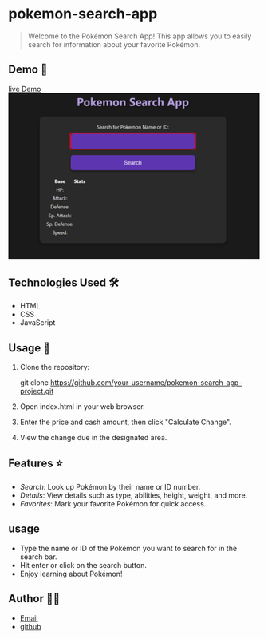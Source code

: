 # pokemon-search-app

>Welcome to the Pokémon Search App! This app allows you to easily search for information about your favorite Pokémon.

## Demo 📸
[live Demo](https://nooria150.github.io/pokemon-search-app/)
![live](/images/Capture5.PNG)

## Technologies Used 🛠️

- HTML
- CSS
- JavaScript

## Usage 🎯

1. Clone the repository:

    git clone https://github.com/your-username/pokemon-search-app-project.git
  
2. Open index.html in your web browser.

3. Enter the price and cash amount, then click "Calculate Change".

4. View the change due in the designated area.

## Features ⭐

- *Search*: Look up Pokémon by their name or ID number.
- *Details*: View details such as type, abilities, height, weight, and more.
- *Favorites*: Mark your favorite Pokémon for quick access.

## usage 
   - Type the name or ID of the Pokémon you want to search for in the search bar.
   - Hit enter or click on the search button.
   - Enjoy learning about Pokémon!

## Author 👩‍💻

- [Email](nooriamangal@gmail.com)
- [github](https://github.com/Nooria150)
